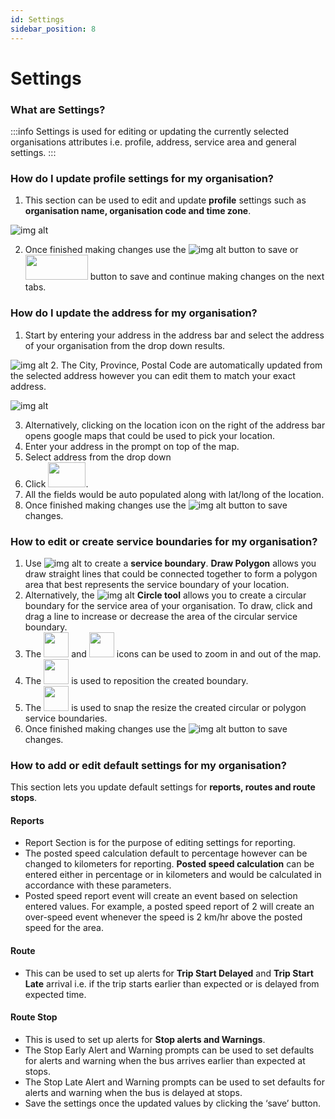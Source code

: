 ```yaml
---
id: Settings
sidebar_position: 8
---
```

# Settings

### What are Settings?
:::info
Settings is used for editing or updating  the currently selected organisations attributes i.e. profile, address, service area and general settings.
:::

### How do I update profile settings for my organisation?
1. This section can be used to edit and update **profile** settings such as **organisation name, organisation code and time zone**.

![img alt](/img/admin-settings-profile.png)

2. Once finished making changes use the ![img alt](/img/save-btn.png) button to save or <img src='/img/save-con-btn.png' height='40px' width='100px'/> button to save and continue making changes on the next tabs. 

### How do I update the address for my organisation?
1. Start by entering your address in the address bar and select the address of your organisation from the drop down results. 

![img alt](/img/settings-update-address.png)
2. The City, Province, Postal Code are automatically updated from the selected address however you can edit them to match your exact address.

![img alt](/img/pick-location.png)

3. Alternatively, clicking on the location icon on the right of the address bar opens google maps that could be used to pick your location.
4. Enter your address in the prompt on top of the map.
5. Select address from the drop down
6. Click <img src='/img/pick-btn.png' height='40px' width='60px'/>.
7. All the fields would be auto populated along with lat/long of the location.
8. Once finished making changes use the ![img alt](/img/save-btn.png) button to save changes. 

### How to edit or create service boundaries for my organisation?
1. Use ![img alt](/img/draw-polygon.png)  to create a **service boundary**. **Draw Polygon** allows you draw straight lines that could be connected together to form a polygon area that best represents the service boundary of your location.
2. Alternatively, the ![img alt](/img/draw-circle.png) **Circle tool** allows you to create a circular boundary for the service area of your organisation. To draw, click and drag a line to increase or decrease the area of the circular service boundary. 
3. The <img src='/img/zoom-in.png' height='40px' width='40px' /> and <img src='/img/zoom-out.png' height='40px' width='40px'/> icons can be used to zoom  in and out of the map.
4. The <img src='/img/move-btn.png' height='40px' width='40px'/>  is used to reposition the created boundary.
5. The <img src='/img/edit-layer.png' height='40px' width='40px'/> is used to snap the resize the created circular or polygon service boundaries.
6. Once finished making changes use the ![img alt](/img/save-btn.png) button to save changes. 

### How to add or edit default settings for my organisation?
This section lets you update default settings for 
**reports, routes and route stops**.

#### Reports 
-  Report Section is for the purpose of editing settings for reporting.
-  The posted speed calculation default to percentage however can be changed to kilometers for reporting.
**Posted speed calculation** can be entered either in percentage or in kilometers and would be calculated in accordance with these parameters.
-  Posted speed report event will create an event based on selection entered values. For example, a posted speed report of 2 will create an over-speed event whenever the speed is 2 km/hr above the posted speed for the area.


#### Route
- This can be used to set up alerts for **Trip Start Delayed** and **Trip Start Late** arrival i.e. if the trip starts earlier than expected or is delayed from expected time.

#### Route Stop
- This is used to set up alerts for **Stop alerts and Warnings**.
- The Stop Early Alert and Warning prompts can be used to set defaults for alerts and warning when the bus arrives earlier than expected at stops.
- The Stop Late Alert and Warning prompts can be used to set defaults for alerts and warning when the bus is delayed at stops.
- Save the settings once the updated values by clicking the ‘save’ button.
